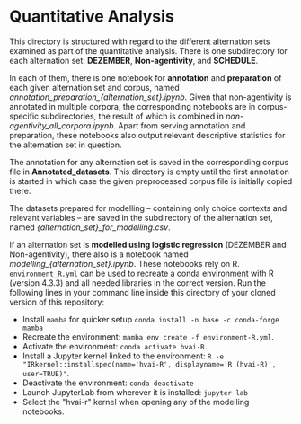 # Quantitative Analysis

This directory is structured with regard to the different alternation sets examined as part of the quantitative analysis. There is one subdirectory for each alternation set: **DEZEMBER**, **Non-agentivity**, and **SCHEDULE**. 

In each of them, there is one notebook for **annotation** and **preparation** of each given alternation set and corpus, named *annotation_preparation_{alternation_set}.ipynb*. Given that non-agentivity is annotated in multiple corpora, the corresponding notebooks are in corpus-specific subdirectories, the result of which is combined in *non-agentivity_all_corpora.ipynb*. Apart from serving annotation and preparation, these notebooks also output relevant descriptive statistics for the alternation set in question. 

The annotation for any alternation set is saved in the corresponding corpus file in **Annotated_datasets**. This directory is empty until the first annotation is started in which case the given preprocessed corpus file is initially copied there. 

The datasets prepared for modelling – containing only choice contexts and relevant variables – are saved in the subdirectory of the alternation set, named *{alternation_set}_for_modelling.csv*. 

If an alternation set is **modelled using logistic regression** (DEZEMBER and Non-agentivity), there also is a notebook named *modelling_{alternation_set}.ipynb*. These notebooks rely on R. `environment_R.yml` can be used to recreate a conda environment with R (version 4.3.3) and all needed libraries in the correct version. Run the following lines in your command line inside this directory of your cloned version of this repository:
- Install `mamba` for quicker setup `conda install -n base -c conda-forge mamba`
- Recreate the environment: `mamba env create -f environment-R.yml`.
- Activate the environment: `conda activate hvai-R`.
- Install a Jupyter kernel linked to the environment: `R -e "IRkernel::installspec(name='hvai-R', displayname='R (hvai-R)', user=TRUE)"`.
- Deactivate the environment: `conda deactivate`
- Launch JupyterLab from wherever it is installed: `jupyter lab`
- Select the "hvai-r" kernel when opening any of the modelling notebooks.

